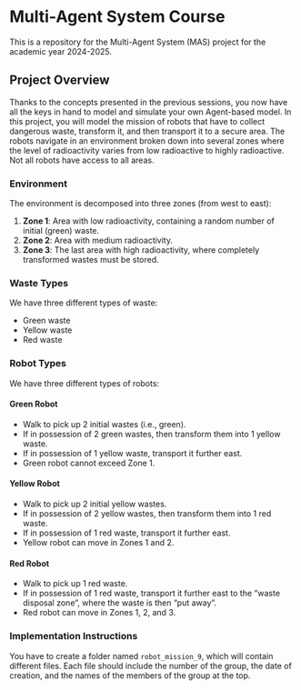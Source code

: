 # Multi-Agent System Course
This is a repository for the Multi-Agent System (MAS) project for the academic year 2024-2025. 

## Project Overview

Thanks to the concepts presented in the previous sessions, you now have all the keys in hand to model and simulate your own Agent-based model. In this project, you will model the mission of robots that have to collect dangerous waste, transform it, and then transport it to a secure area. The robots navigate in an environment broken down into several zones where the level of radioactivity varies from low radioactive to highly radioactive. Not all robots have access to all areas.

### Environment

The environment is decomposed into three zones (from west to east):
1. **Zone 1**: Area with low radioactivity, containing a random number of initial (green) waste.
2. **Zone 2**: Area with medium radioactivity.
3. **Zone 3**: The last area with high radioactivity, where completely transformed wastes must be stored.

### Waste Types

We have three different types of waste:
- Green waste
- Yellow waste
- Red waste

### Robot Types

We have three different types of robots:

#### Green Robot
- Walk to pick up 2 initial wastes (i.e., green).
- If in possession of 2 green wastes, then transform them into 1 yellow waste.
- If in possession of 1 yellow waste, transport it further east.
- Green robot cannot exceed Zone 1.

#### Yellow Robot
- Walk to pick up 2 initial yellow wastes.
- If in possession of 2 yellow wastes, then transform them into 1 red waste.
- If in possession of 1 red waste, transport it further east.
- Yellow robot can move in Zones 1 and 2.

#### Red Robot
- Walk to pick up 1 red waste.
- If in possession of 1 red waste, transport it further east to the “waste disposal zone”, where the waste is then “put away”.
- Red robot can move in Zones 1, 2, and 3.

### Implementation Instructions

You have to create a folder named `robot_mission_9`, which will contain different files. Each file should include the number of the group, the date of creation, and the names of the members of the group at the top.

